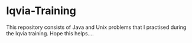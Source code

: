 # Iqvia-Training

This repository consists of Java and Unix problems that I practised during the Iqvia training. Hope this helps....
